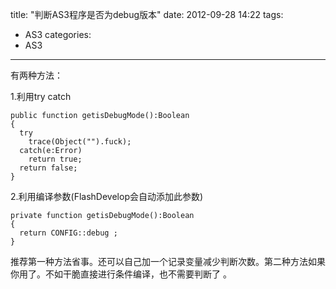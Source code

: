 ﻿title: "判断AS3程序是否为debug版本"
date: 2012-09-28 14:22 
tags: 
- AS3
categories:
- AS3
---

有两种方法： 

1.利用try catch

    public function getisDebugMode():Boolean 
    { 
      try 
        trace(Object("").fuck);
      catch(e:Error) 
        return true;
      return false;
    }

2.利用编译参数(FlashDevelop会自动添加此参数)

    private function getisDebugMode():Boolean 
    {
      return CONFIG::debug ; 
    }

推荐第一种方法省事。还可以自己加一个记录变量减少判断次数。第二种方法如果你用了。不如干脆直接进行条件编译，也不需要判断了 。